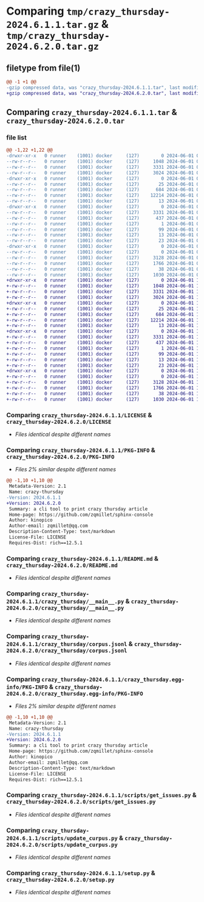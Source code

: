# Comparing `tmp/crazy_thursday-2024.6.1.1.tar.gz` & `tmp/crazy_thursday-2024.6.2.0.tar.gz`

## filetype from file(1)

```diff
@@ -1 +1 @@
-gzip compressed data, was "crazy_thursday-2024.6.1.1.tar", last modified: Sat Jun  1 05:31:34 2024, max compression
+gzip compressed data, was "crazy_thursday-2024.6.2.0.tar", last modified: Sat Jun  1 17:28:39 2024, max compression
```

## Comparing `crazy_thursday-2024.6.1.1.tar` & `crazy_thursday-2024.6.2.0.tar`

### file list

```diff
@@ -1,22 +1,22 @@
-drwxr-xr-x   0 runner    (1001) docker     (127)        0 2024-06-01 05:31:34.623579 crazy_thursday-2024.6.1.1/
--rw-r--r--   0 runner    (1001) docker     (127)     1048 2024-06-01 05:31:23.000000 crazy_thursday-2024.6.1.1/LICENSE
--rw-r--r--   0 runner    (1001) docker     (127)     3331 2024-06-01 05:31:34.623579 crazy_thursday-2024.6.1.1/PKG-INFO
--rw-r--r--   0 runner    (1001) docker     (127)     3024 2024-06-01 05:31:23.000000 crazy_thursday-2024.6.1.1/README.md
-drwxr-xr-x   0 runner    (1001) docker     (127)        0 2024-06-01 05:31:34.619579 crazy_thursday-2024.6.1.1/crazy_thursday/
--rw-r--r--   0 runner    (1001) docker     (127)       25 2024-06-01 05:31:29.000000 crazy_thursday-2024.6.1.1/crazy_thursday/__init__.py
--rw-r--r--   0 runner    (1001) docker     (127)      684 2024-06-01 05:31:23.000000 crazy_thursday-2024.6.1.1/crazy_thursday/__main__.py
--rw-r--r--   0 runner    (1001) docker     (127)    12214 2024-06-01 05:31:29.000000 crazy_thursday-2024.6.1.1/crazy_thursday/corpus.jsonl
--rw-r--r--   0 runner    (1001) docker     (127)       13 2024-06-01 05:31:23.000000 crazy_thursday-2024.6.1.1/crazy_thursday/requirements.txt
-drwxr-xr-x   0 runner    (1001) docker     (127)        0 2024-06-01 05:31:34.623579 crazy_thursday-2024.6.1.1/crazy_thursday.egg-info/
--rw-r--r--   0 runner    (1001) docker     (127)     3331 2024-06-01 05:31:34.000000 crazy_thursday-2024.6.1.1/crazy_thursday.egg-info/PKG-INFO
--rw-r--r--   0 runner    (1001) docker     (127)      437 2024-06-01 05:31:34.000000 crazy_thursday-2024.6.1.1/crazy_thursday.egg-info/SOURCES.txt
--rw-r--r--   0 runner    (1001) docker     (127)        1 2024-06-01 05:31:34.000000 crazy_thursday-2024.6.1.1/crazy_thursday.egg-info/dependency_links.txt
--rw-r--r--   0 runner    (1001) docker     (127)       99 2024-06-01 05:31:34.000000 crazy_thursday-2024.6.1.1/crazy_thursday.egg-info/entry_points.txt
--rw-r--r--   0 runner    (1001) docker     (127)       13 2024-06-01 05:31:34.000000 crazy_thursday-2024.6.1.1/crazy_thursday.egg-info/requires.txt
--rw-r--r--   0 runner    (1001) docker     (127)       23 2024-06-01 05:31:34.000000 crazy_thursday-2024.6.1.1/crazy_thursday.egg-info/top_level.txt
-drwxr-xr-x   0 runner    (1001) docker     (127)        0 2024-06-01 05:31:34.623579 crazy_thursday-2024.6.1.1/scripts/
--rw-r--r--   0 runner    (1001) docker     (127)        0 2024-06-01 05:31:23.000000 crazy_thursday-2024.6.1.1/scripts/__init__.py
--rw-r--r--   0 runner    (1001) docker     (127)     3128 2024-06-01 05:31:23.000000 crazy_thursday-2024.6.1.1/scripts/get_issues.py
--rw-r--r--   0 runner    (1001) docker     (127)     1766 2024-06-01 05:31:23.000000 crazy_thursday-2024.6.1.1/scripts/update_curpus.py
--rw-r--r--   0 runner    (1001) docker     (127)       38 2024-06-01 05:31:34.623579 crazy_thursday-2024.6.1.1/setup.cfg
--rw-r--r--   0 runner    (1001) docker     (127)     1030 2024-06-01 05:31:23.000000 crazy_thursday-2024.6.1.1/setup.py
+drwxr-xr-x   0 runner    (1001) docker     (127)        0 2024-06-01 17:28:39.070460 crazy_thursday-2024.6.2.0/
+-rw-r--r--   0 runner    (1001) docker     (127)     1048 2024-06-01 17:28:31.000000 crazy_thursday-2024.6.2.0/LICENSE
+-rw-r--r--   0 runner    (1001) docker     (127)     3331 2024-06-01 17:28:39.070460 crazy_thursday-2024.6.2.0/PKG-INFO
+-rw-r--r--   0 runner    (1001) docker     (127)     3024 2024-06-01 17:28:31.000000 crazy_thursday-2024.6.2.0/README.md
+drwxr-xr-x   0 runner    (1001) docker     (127)        0 2024-06-01 17:28:39.066460 crazy_thursday-2024.6.2.0/crazy_thursday/
+-rw-r--r--   0 runner    (1001) docker     (127)       25 2024-06-01 17:28:34.000000 crazy_thursday-2024.6.2.0/crazy_thursday/__init__.py
+-rw-r--r--   0 runner    (1001) docker     (127)      684 2024-06-01 17:28:31.000000 crazy_thursday-2024.6.2.0/crazy_thursday/__main__.py
+-rw-r--r--   0 runner    (1001) docker     (127)    12214 2024-06-01 17:28:34.000000 crazy_thursday-2024.6.2.0/crazy_thursday/corpus.jsonl
+-rw-r--r--   0 runner    (1001) docker     (127)       13 2024-06-01 17:28:31.000000 crazy_thursday-2024.6.2.0/crazy_thursday/requirements.txt
+drwxr-xr-x   0 runner    (1001) docker     (127)        0 2024-06-01 17:28:39.070460 crazy_thursday-2024.6.2.0/crazy_thursday.egg-info/
+-rw-r--r--   0 runner    (1001) docker     (127)     3331 2024-06-01 17:28:39.000000 crazy_thursday-2024.6.2.0/crazy_thursday.egg-info/PKG-INFO
+-rw-r--r--   0 runner    (1001) docker     (127)      437 2024-06-01 17:28:39.000000 crazy_thursday-2024.6.2.0/crazy_thursday.egg-info/SOURCES.txt
+-rw-r--r--   0 runner    (1001) docker     (127)        1 2024-06-01 17:28:39.000000 crazy_thursday-2024.6.2.0/crazy_thursday.egg-info/dependency_links.txt
+-rw-r--r--   0 runner    (1001) docker     (127)       99 2024-06-01 17:28:39.000000 crazy_thursday-2024.6.2.0/crazy_thursday.egg-info/entry_points.txt
+-rw-r--r--   0 runner    (1001) docker     (127)       13 2024-06-01 17:28:39.000000 crazy_thursday-2024.6.2.0/crazy_thursday.egg-info/requires.txt
+-rw-r--r--   0 runner    (1001) docker     (127)       23 2024-06-01 17:28:39.000000 crazy_thursday-2024.6.2.0/crazy_thursday.egg-info/top_level.txt
+drwxr-xr-x   0 runner    (1001) docker     (127)        0 2024-06-01 17:28:39.066460 crazy_thursday-2024.6.2.0/scripts/
+-rw-r--r--   0 runner    (1001) docker     (127)        0 2024-06-01 17:28:31.000000 crazy_thursday-2024.6.2.0/scripts/__init__.py
+-rw-r--r--   0 runner    (1001) docker     (127)     3128 2024-06-01 17:28:31.000000 crazy_thursday-2024.6.2.0/scripts/get_issues.py
+-rw-r--r--   0 runner    (1001) docker     (127)     1766 2024-06-01 17:28:31.000000 crazy_thursday-2024.6.2.0/scripts/update_curpus.py
+-rw-r--r--   0 runner    (1001) docker     (127)       38 2024-06-01 17:28:39.070460 crazy_thursday-2024.6.2.0/setup.cfg
+-rw-r--r--   0 runner    (1001) docker     (127)     1030 2024-06-01 17:28:31.000000 crazy_thursday-2024.6.2.0/setup.py
```

### Comparing `crazy_thursday-2024.6.1.1/LICENSE` & `crazy_thursday-2024.6.2.0/LICENSE`

 * *Files identical despite different names*

### Comparing `crazy_thursday-2024.6.1.1/PKG-INFO` & `crazy_thursday-2024.6.2.0/PKG-INFO`

 * *Files 2% similar despite different names*

```diff
@@ -1,10 +1,10 @@
 Metadata-Version: 2.1
 Name: crazy-thursday
-Version: 2024.6.1.1
+Version: 2024.6.2.0
 Summary: a cli tool to print crazy thursday article
 Home-page: https://github.com/zqmillet/sphinx-console
 Author: kinopico
 Author-email: zqmillet@qq.com
 Description-Content-Type: text/markdown
 License-File: LICENSE
 Requires-Dist: rich==12.5.1
```

### Comparing `crazy_thursday-2024.6.1.1/README.md` & `crazy_thursday-2024.6.2.0/README.md`

 * *Files identical despite different names*

### Comparing `crazy_thursday-2024.6.1.1/crazy_thursday/__main__.py` & `crazy_thursday-2024.6.2.0/crazy_thursday/__main__.py`

 * *Files identical despite different names*

### Comparing `crazy_thursday-2024.6.1.1/crazy_thursday/corpus.jsonl` & `crazy_thursday-2024.6.2.0/crazy_thursday/corpus.jsonl`

 * *Files identical despite different names*

### Comparing `crazy_thursday-2024.6.1.1/crazy_thursday.egg-info/PKG-INFO` & `crazy_thursday-2024.6.2.0/crazy_thursday.egg-info/PKG-INFO`

 * *Files 2% similar despite different names*

```diff
@@ -1,10 +1,10 @@
 Metadata-Version: 2.1
 Name: crazy-thursday
-Version: 2024.6.1.1
+Version: 2024.6.2.0
 Summary: a cli tool to print crazy thursday article
 Home-page: https://github.com/zqmillet/sphinx-console
 Author: kinopico
 Author-email: zqmillet@qq.com
 Description-Content-Type: text/markdown
 License-File: LICENSE
 Requires-Dist: rich==12.5.1
```

### Comparing `crazy_thursday-2024.6.1.1/scripts/get_issues.py` & `crazy_thursday-2024.6.2.0/scripts/get_issues.py`

 * *Files identical despite different names*

### Comparing `crazy_thursday-2024.6.1.1/scripts/update_curpus.py` & `crazy_thursday-2024.6.2.0/scripts/update_curpus.py`

 * *Files identical despite different names*

### Comparing `crazy_thursday-2024.6.1.1/setup.py` & `crazy_thursday-2024.6.2.0/setup.py`

 * *Files identical despite different names*

